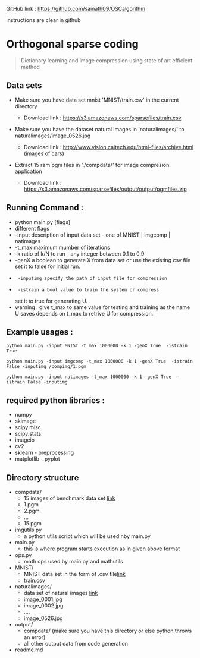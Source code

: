 GitHub link :
https://github.com/sainath09/OSCalgorithm

instructions are clear in github


# Orthogonal sparse coding

> Dictionary learning and image compression using state of art efficient method

## Data sets

* Make sure you have data set mnist 'MNIST/train.csv' in the current directory
   * Download link : https://s3.amazonaws.com/sparsefiles/train.csv
* Make sure you have the dataset natural images in 'naturalimages/' to naturalimages/image_0526.jpg
   * Download link : http://www.vision.caltech.edu/html-files/archive.html (images of cars)

*  Extract 15 ram pgm files in './compdata/' for image compresion application
   * Download link : https://s3.amazonaws.com/sparsefiles/output/output/pgmfiles.zip


## Running Command :
 * python main.py [flags]
 * different flags 
 *	-input description of input data set - one of  MNIST | imgcomp | natimages
 *	-t_max maximum mumber of iterations
 *	-k ratio of k/N to run - any integer between 0.1 to 0.9
 *	-genX a boolean to generate X from data set or use the existing csv file
	  set it to false for initial run.
 *      -inputimg specify the path of input file for compression
 *      -istrain a bool value to train the system or compress 
	  set it to true for generating U. 
 *	warning : give t_max to same value for testing and training as the name U saves depends on t_max to retrive U for compression.

## Example usages :

```
python main.py -input MNIST -t_max 1000000 -k 1 -genX True  -istrain True

 ```

 ``` 
python main.py -input imgcomp -t_max 1000000 -k 1 -genX True  -istrain False -inputimg /compimg/1.pgm 
```

```
python main.py -input natimages -t_max 1000000 -k 1 -genX True  -istrain False -inputimg 
```

## required python libraries : 
* numpy
* skimage
* scipy.misc
* scipy.stats
* imageio
* cv2
* sklearn - preprocessing	  
* matplotlib - pyplot





## Directory structure

* compdata/
    * 15 images of benchmark data set [link](http://imagecompression.info/test_images/) 
    * 1.pgm
    * 2.pgm
    * ...
    * 15.pgm
*  imgutils.py
    * a python utils script which will be used nby main.py  
* main.py
    * this is where program starts execution as in given above format
* ops.py
  * math ops used by main.py and mathutils
* MNIST/
    * MNIST data set in the form of .csv file[link](https://www.kaggle.com/c/digit-recognizer/data)
    * train.csv
* naturalimages/
    * data set of natural images [link](http://www.vision.caltech.edu/html-files/archive.html)
    * image_0001.jpg
    * image_0002.jpg 
    * ....
    * image_0526.jpg
* output/
    * compdata/ (make sure you have this directory or else python throws an error)
    * all other output data from code generation
* readme.md



